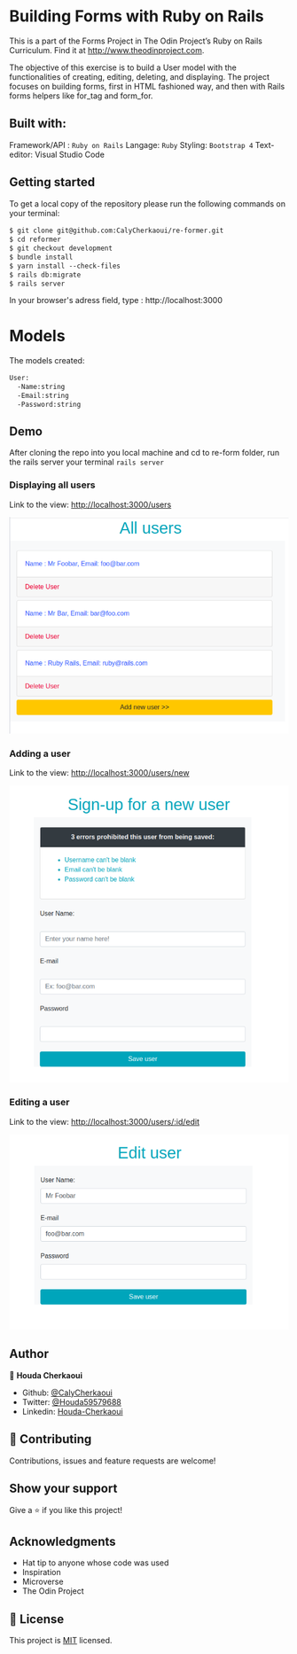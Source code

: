 # Building Forms with Ruby on Rails

This is a part of the Forms Project in The Odin Project’s Ruby on Rails Curriculum. Find it at http://www.theodinproject.com.

The objective of this exercise is to build a User model with the functionalities of creating, editing, deleting, and displaying. The project focuses on building forms, first in HTML fashioned way, and then with Rails forms helpers like for_tag and form_for.

## Built with:

Framework/API : ``Ruby on Rails``
Langage: ``Ruby``
Styling: ``Bootstrap 4``
Text-editor: Visual Studio Code

## Getting started

To get a local copy of the repository please run the following commands on your terminal:

```
$ git clone git@github.com:CalyCherkaoui/re-former.git
$ cd reformer
$ git checkout development
$ bundle install
$ yarn install --check-files
$ rails db:migrate
$ rails server
```
In your browser's adress field, type : http://localhost:3000


# Models

The models created:
```
User:
  -Name:string
  -Email:string
  -Password:string
```
## Demo

After cloning the repo into you local machine and cd to re-form folder, run the rails server your terminal ```rails server```

### Displaying all users
Link to the view: <http://localhost:3000/users>

![screenshot](./app/assets/images/allusers.png)

### Adding a user
Link to the view: <http://localhost:3000/users/new>

![screenshot](./app/assets/images/adduser.png)

### Editing a user
Link to the view: <http://localhost:3000/users/:id/edit>

![screenshot](./app/assets/images/edituser.png)

## Author

👤 **Houda Cherkaoui**

- Github: [@CalyCherkaoui](https://github.com/CalyCherkaoui)
- Twitter: [@Houda59579688](https://twitter.com/Houda59579688)
- Linkedin: [Houda-Cherkaoui](https://www.linkedin.com/in/houda-cherkaoui-64106395/)


## 🤝 Contributing

Contributions, issues and feature requests are welcome!

## Show your support

Give a ⭐️ if you like this project!

## Acknowledgments

- Hat tip to anyone whose code was used
- Inspiration
- Microverse
- The Odin Project

## 📝 License

This project is [MIT]() licensed.